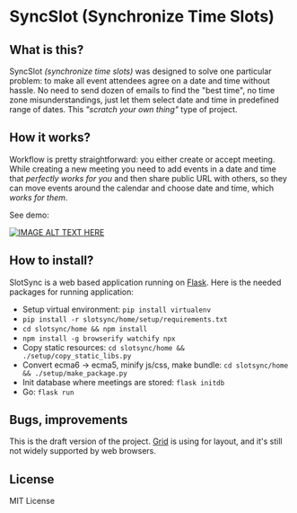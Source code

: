 # SyncSlot (Synchronize Time Slots)
## What is this?
SyncSlot *(synchronize time slots)* was designed to solve one particular problem: to make all event attendees agree on a date and time without hassle. No need to send dozen of emails to find the "best time", no time zone misunderstandings, just let them select date and time in predefined range of dates. This *"scratch your own thing"* type of project.

## How it works?
Workflow is pretty straightforward: you either create or accept meeting. While creating a new meeting you need to add events in a date and time that *perfectly works for you* and then share public URL with others, so they can move events around the calendar and choose date and time, which *works for them*.

See demo:

[![IMAGE ALT TEXT HERE](http://img.youtube.com/vi/RpmCeiGN63Y/0.jpg)](https://www.youtube.com/watch?v=RpmCeiGN63Y)

## How to install?
SlotSync is a web based application running on [Flask](http://flask.pocoo.org/).
Here is the needed packages for running application:
* Setup virtual environment: `pip install virtualenv`
* `pip install -r slotsync/home/setup/requirements.txt`
* `cd slotsync/home && npm install`
* `npm install -g browserify watchify npx`
* Copy static resources: `cd slotsync/home && ./setup/copy_static_libs.py`
* Convert ecma6 -> ecma5, minify js/css, make bundle: `cd slotsync/home && ./setup/make_package.py`
* Init database where meetings are stored: `flask initdb`
* Go: `flask run`

## Bugs, improvements
This is the draft version of the project. [Grid](https://developer.mozilla.org/en-US/docs/Web/CSS/CSS_Grid_Layout) is using for layout, and it's still not widely supported by web browsers.

## License
MIT License